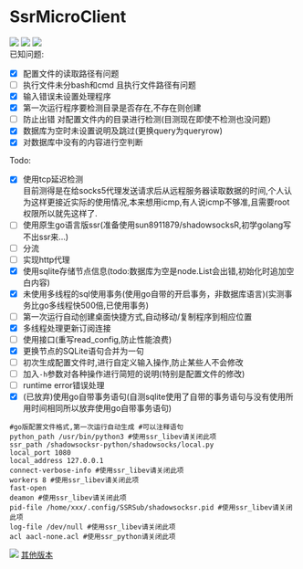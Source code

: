 <!--**SSRSub.go:** go语言版 ([农民日语版说明](https://github.com/Asutorufa/SSRSubscriptionDecode/blob/master/readme_jp.md)) 可生成可执行文件 无需安装一堆软件库 更轻便 基本完成-->
# SsrMicroClient  
![](https://img.shields.io/github/license/asutorufa/ssrmicroclient.svg)
![](https://img.shields.io/badge/language-golang-red.svg)
![](https://img.shields.io/github/release-pre/asutorufa/ssrmicroclient.svg)  
已知问题:  
- [x]  配置文件的读取路径有问题  
- [ ] 执行文件未分bash和cmd 且执行文件路径有问题  
- [x] 输入错误未设置处理程序  
- [x] 第一次运行程序要检测目录是否存在,不存在则创建  
- [ ] 防止出错 对配置文件内的目录进行检测(目测现在即使不检测也没问题)  
- [x] 数据库为空时未设置说明及跳过(更换query为queryrow)  
- [x] 对数据库中没有的内容进行空判断

Todo:  
- [x] 使用tcp延迟检测  
   目前测得是在给socks5代理发送请求后从远程服务器读取数据的时间,个人认为这样更接近实际的使用情况,本来想用icmp,有人说icmp不够准,且需要root权限所以就先这样了.   
- [ ] 使用原生go语言版ssr(准备使用sun8911879/shadowsocksR,初学golang写不出ssr来...)  
- [ ] 分流  
- [ ] 实现http代理  
- [x] 使用sqlite存储节点信息(todo:数据库为空是node.List会出错,初始化时追加空白内容)  
- [x] 未使用多线程的sql使用事务(使用go自带的开启事务，非数据库语言)(实测事务比go多线程快500倍,已使用事务)
- [ ] 第一次运行自动创建桌面快捷方式,自动移动/复制程序到相应位置
- [x] 多线程处理更新订阅连接
- [ ] 使用接口(重写read_config,防止性能浪费)
- [x] 更换节点的SQLite语句合并为一句
- [ ] 初次生成配置文件时,进行自定义输入操作,防止某些人不会修改
- [ ] 加入`-h`参数对各种操作进行简短的说明(特别是配置文件的修改)
- [ ] runtime error错误处理
- [x] (已放弃)使用go自带事务语句(自测sqlite使用了自带的事务语句与没有使用所用时间相同所以放弃使用go自带事务语句)
```
#go版配置文件格式,第一次运行自动生成 #可以注释语句
python_path /usr/bin/python3 #使用ssr_libev请关闭此项
ssr_path /shadowsocksr-python/shadowsocks/local.py
local_port 1080
local_address 127.0.0.1
connect-verbose-info #使用ssr_libev请关闭此项
workers 8 #使用ssr_libev请关闭此项
fast-open
deamon #使用ssr_libev请关闭此项
pid-file /home/xxx/.config/SSRSub/shadowsocksr.pid #使用ssr_libev请关闭此项
log-file /dev/null #使用ssr_libev请关闭此项
acl aacl-none.acl #使用ssr_python请关闭此项
```
![](https://raw.githubusercontent.com/Asutorufa/SsrMicroClient/master/img/SSRSubv0.1alpha.png)
[其他版本](https://github.com/Asutorufa/SSRSubscriptionDecode/blob/master/readme_others.md) 
